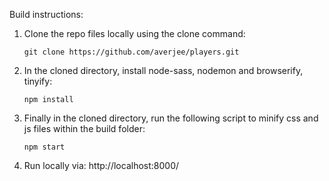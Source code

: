 Build instructions:

1. Clone the repo files locally using the clone command: 

   `git clone https://github.com/averjee/players.git`


2. In the cloned directory, install node-sass, nodemon and browserify, tinyify:

   `npm install`


3. Finally in the cloned directory, run the following script to minify css and js files within the build folder:

   `npm start`

4. Run locally via: http://localhost:8000/
